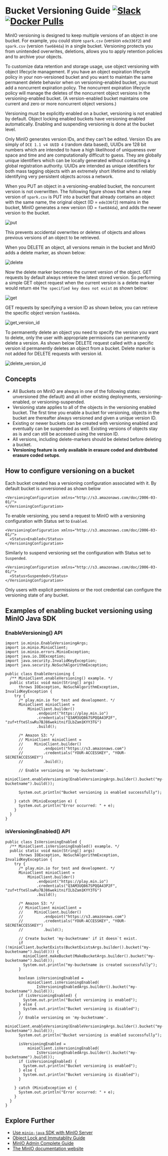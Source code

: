 # Bucket Versioning Guide [![Slack](https://slack.min.io/slack?type=svg)](https://slack.min.io) [![Docker Pulls](https://img.shields.io/docker/pulls/minio/minio.svg?maxAge=604800)](https://hub.docker.com/r/minio/minio/)

MinIO versioning is designed to keep multiple versions of an object in one bucket. For example, you could store `spark.csv` (version `ede336f2`) and `spark.csv` (version `fae684da`) in a single bucket. Versioning protects you from unintended overwrites, deletions, allows you to apply retention policies and to archive your objects.

To customize data retention and storage usage, use object versioning with object lifecycle management.  If you have an object expiration lifecycle policy in your non-versioned bucket and you want to maintain the same permanent delete behavior when on versioning-enabled bucket, you must add a noncurrent expiration policy. The noncurrent expiration lifecycle policy will manage the deletes of the noncurrent object versions in the versioning-enabled bucket. (A version-enabled bucket maintains one current and zero or more noncurrent object versions.)

Versioning must be explicitly enabled on a bucket, versioning is not enabled by default. Object locking enabled buckets have versioning enabled automatically. Enabling and suspending versioning is done at the bucket level.

Only MinIO generates version IDs, and they can't be edited. Version IDs are simply of `DCE 1.1 v4 UUID 4` (random data based), UUIDs are 128 bit numbers which are intended to have a high likelihood of uniqueness over space and time and are computationally difficult to guess. They are globally unique identifiers which can be locally generated without contacting a global registration authority. UUIDs are intended as unique identifiers for both mass tagging objects with an extremely short lifetime and to reliably identifying very persistent objects across a network.

When you PUT an object in a versioning-enabled bucket, the noncurrent version is not overwritten. The following figure shows that when a new version of `spark.csv` is PUT into a bucket that already contains an object with the same name, the original object (ID = `ede336f2`) remains in the bucket, MinIO generates a new version (ID = `fae684da`), and adds the newer version to the bucket.

![put](https://raw.githubusercontent.com/minio/minio/master/docs/bucket/versioning/versioning_PUT_versionEnabled.png)

This prevents accidental overwrites or deletes of objects and allows previous versions of an object to be retrieved.

When you DELETE an object, all versions remain in the bucket and MinIO adds a delete marker, as shown below:

![delete](https://raw.githubusercontent.com/minio/minio/master/docs/bucket/versioning/versioning_DELETE_versionEnabled.png)

Now the delete marker becomes the current version of the object. GET requests by default always retrieve the latest stored version. So performing a simple GET object request when the current version is a delete marker would return `404` `The specified key does not exist` as shown below:

![get](https://raw.githubusercontent.com/minio/minio/master/docs/bucket/versioning/versioning_GET_versionEnabled.png)

GET requests by specifying a version ID as shown below, you can retrieve the specific object version `fae684da`.

![get_version_id](https://raw.githubusercontent.com/minio/minio/master/docs/bucket/versioning/versioning_GET_versionEnabled_id.png)

To permanently delete an object you need to specify the version you want to delete, only the user with appropriate permissions can permanently delete a version.  As shown below DELETE request called with a specific version id permanently deletes an object from a bucket. Delete marker is not added for DELETE requests with version id.

![delete_version_id](https://raw.githubusercontent.com/minio/minio/master/docs/bucket/versioning/versioning_DELETE_versionEnabled_id.png)

## Concepts
- All Buckets on MinIO are always in one of the following states: unversioned (the default) and all other existing deployments, versioning-enabled, or versioning-suspended.
- Versioning state applies to all of the objects in the versioning enabled bucket. The first time you enable a bucket for versioning, objects in the bucket are thereafter always versioned and given a unique version ID.
- Existing or newer buckets can be created with versioning enabled and eventually can be suspended as well. Existing versions of objects stay as is and can still be accessed using the version ID.
- All versions, including delete-markers should be deleted before deleting a bucket.
- **Versioning feature is only available in erasure coded and distributed erasure coded setups**.

## How to configure versioning on a bucket
Each bucket created has a versioning configuration associated with it. By default bucket is unversioned as shown below
```
<VersioningConfiguration xmlns="http://s3.amazonaws.com/doc/2006-03-01/">
</VersioningConfiguration>
```

To enable versioning, you send a request to MinIO with a versioning configuration with Status set to `Enabled`.
```
<VersioningConfiguration xmlns="http://s3.amazonaws.com/doc/2006-03-01/">
  <Status>Enabled</Status>
</VersioningConfiguration>
```

Similarly to suspend versioning set the configuration with Status set to `Suspended`.
```
<VersioningConfiguration xmlns="http://s3.amazonaws.com/doc/2006-03-01/">
  <Status>Suspended</Status>
</VersioningConfiguration>
```

Only users with explicit permissions or the root credential can configure the versioning state of any bucket.

## Examples of enabling bucket versioning using MinIO Java SDK

### EnableVersioning() API

```
import io.minio.EnableVersioningArgs;
import io.minio.MinioClient;
import io.minio.errors.MinioException;
import java.io.IOException;
import java.security.InvalidKeyException;
import java.security.NoSuchAlgorithmException;

public class EnableVersioning {
  /** MinioClient.enableVersioning() example. */
  public static void main(String[] args)
      throws IOException, NoSuchAlgorithmException, InvalidKeyException {
    try {
      /* play.min.io for test and development. */
      MinioClient minioClient =
          MinioClient.builder()
              .endpoint("https://play.min.io")
              .credentials("Q3AM3UQ867SPQQA43P2F", "zuf+tfteSlswRu7BJ86wekitnifILbZam1KYY3TG")
              .build();

      /* Amazon S3: */
      // MinioClient minioClient =
      //     MinioClient.builder()
      //         .endpoint("https://s3.amazonaws.com")
      //         .credentials("YOUR-ACCESSKEY", "YOUR-SECRETACCESSKEY")
      //         .build();

      // Enable versioning on 'my-bucketname'.
      minioClient.enableVersioning(EnableVersioningArgs.builder().bucket("my-bucketname").build());

      System.out.println("Bucket versioning is enabled successfully");

    } catch (MinioException e) {
      System.out.println("Error occurred: " + e);
    }
  }
}
```

### isVersioningEnabled() API

```
public class IsVersioningEnabled {
  /** MinioClient.isVersioningEnabled() example. */
  public static void main(String[] args)
      throws IOException, NoSuchAlgorithmException, InvalidKeyException {
    try {
      /* play.min.io for test and development. */
      MinioClient minioClient =
          MinioClient.builder()
              .endpoint("https://play.min.io")
              .credentials("Q3AM3UQ867SPQQA43P2F", "zuf+tfteSlswRu7BJ86wekitnifILbZam1KYY3TG")
              .build();

      /* Amazon S3: */
      // MinioClient minioClient =
      //     MinioClient.builder()
      //         .endpoint("https://s3.amazonaws.com")
      //         .credentials("YOUR-ACCESSKEY", "YOUR-SECRETACCESSKEY")
      //         .build();

      // Create bucket 'my-bucketname' if it doesn`t exist.
      if (!minioClient.bucketExists(BucketExistsArgs.builder().bucket("my-bucketname").build())) {
        minioClient.makeBucket(MakeBucketArgs.builder().bucket("my-bucketname").build());
        System.out.println("my-bucketname is created successfully");
      }

      boolean isVersioningEnabled =
          minioClient.isVersioningEnabled(
              IsVersioningEnabledArgs.builder().bucket("my-bucketname").build());
      if (isVersioningEnabled) {
        System.out.println("Bucket versioning is enabled");
      } else {
        System.out.println("Bucket versioning is disabled");
      }
      // Enable versioning on 'my-bucketname'.
      minioClient.enableVersioning(EnableVersioningArgs.builder().bucket("my-bucketname").build());
      System.out.println("Bucket versioning is enabled successfully");

      isVersioningEnabled =
          minioClient.isVersioningEnabled(
              IsVersioningEnabledArgs.builder().bucket("my-bucketname").build());
      if (isVersioningEnabled) {
        System.out.println("Bucket versioning is enabled");
      } else {
        System.out.println("Bucket versioning is disabled");
      }

    } catch (MinioException e) {
      System.out.println("Error occurred: " + e);
    }
  }
}
```

## Explore Further
- [Use `minio-java` SDK with MinIO Server](https://docs.minio.io/docs/java-client-quickstart-guide.html)
- [Object Lock and Immutablity Guide](https://docs.minio.io/docs/minio-bucket-object-lock-guide.html)
- [MinIO Admin Complete Guide](https://docs.min.io/docs/minio-admin-complete-guide.html)
- [The MinIO documentation website](https://docs.min.io)
